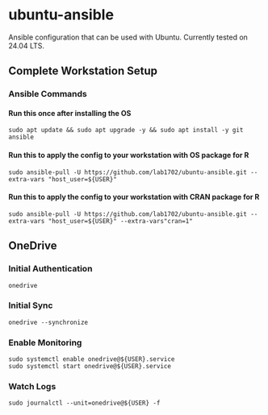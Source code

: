 # ubuntu-ansible

Ansible configuration that can be used with Ubuntu. Currently tested on 24.04 LTS.

## Complete Workstation Setup

### Ansible Commands

#### Run this once after installing the OS

    sudo apt update && sudo apt upgrade -y && sudo apt install -y git ansible

#### Run this to apply the config to your workstation with OS package for R

    sudo ansible-pull -U https://github.com/lab1702/ubuntu-ansible.git --extra-vars "host_user=${USER}"

#### Run this to apply the config to your workstation with CRAN package for R

    sudo ansible-pull -U https://github.com/lab1702/ubuntu-ansible.git --extra-vars "host_user=${USER}" --extra-vars"cran=1"

## OneDrive

### Initial Authentication

    onedrive

### Initial Sync

    onedrive --synchronize

### Enable Monitoring

    sudo systemctl enable onedrive@${USER}.service
    sudo systemctl start onedrive@${USER}.service

### Watch Logs

    sudo journalctl --unit=onedrive@${USER} -f
